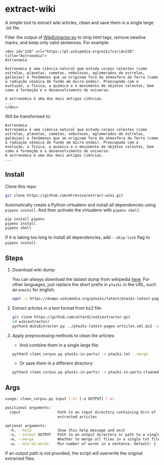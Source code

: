# extract-wiki

A simple tool to extract wiki articles, clean and save them in a single large .txt file.

Filter the output of [WikiExtractor.py](https://github.com/attardi/wikiextractor) to strip html tags,
remove newline marks, and keep only valid sentences. For example:

```
<doc id="220" url="https://pt.wikipedia.org/wiki?curid=220" title="Astronomia">
Astronomia

Astronomia é uma ciência natural que estuda corpos celestes (como estrelas, planetas, cometas, nebulosas, aglomerados de estrelas, galáxias) e fenômenos que se originam fora da atmosfera da Terra (como a radiação cósmica de fundo em micro-ondas). Preocupada com a evolução, a física, a química e o movimento de objetos celestes, bem como a formação e o desenvolvimento do universo.

A astronomia é uma das mais antigas ciências.
...
</doc>
```

Will be transformed to:

```
Astronomia
Astronomia é uma ciência natural que estuda corpos celestes (como estrelas, planetas, cometas, nebulosas, aglomerados de estrelas, galáxias) e fenômenos que se originam fora da atmosfera da Terra (como a radiação cósmica de fundo em micro-ondas). Preocupada com a evolução, a física, a química e o movimento de objetos celestes, bem como a formação e o desenvolvimento do universo.
A astronomia é uma das mais antigas ciências.
...
```
 


## Install

Clone this repo:
```bash
git clone https://github.com/mtreviso/extract-wiki.git
```

Automatically create a Python virtualenv and install all dependencies 
using `pipenv install`. And then activate the virtualenv with `pipenv shell`:
```sh
pip install pipenv
pipenv install
pipenv shell
```

If it is taking too long to install all dependencies, add `--skip-lock` flag to `pipenv install`.


## Steps

1. Download wiki dump:

    You can always download the lastest dump from wikipedia [here](https://dumps.wikimedia.org/ptwiki/latest/). 
    For other languages, just replace the short prefix in `ptwiki` in the URL, such as `enwiki` for english.
    
    ```bash
    wget -c https://dumps.wikimedia.org/ptwiki/latest/ptwiki-latest-pages-articles.xml.bz2
    ```

2. Extract articles in a text format from bz2 file:
    
    ```bash
    git clone https://github.com/attardi/wikiextractor.git
    cd wikiextractor/
    python3 WikiExtractor.py ../ptwiki-latest-pages-articles.xml.bz2 -o ../ptwiki-in-parts
    ```
 
3. Apply preprocessing methods to clean the articles:
    
    - And combine them in a single large file:
    ```bash
    python3 clean_corpus.py ptwiki-in-parts/ -o ptwiki.txt --merge
    ```
    
    - Or save them in a different directory: 
    ```bash
    python3 clean_corpus.py ptwiki-in-parts/ -o ptwiki-in-parts-cleaned/
    ```



## Args

```bash
usage: clean_corpus.py input [-h] [-o OUTPUT] [-m]

positional arguments:
  input                 Path to an input directory containing dirs of
                        extracted articles

optional arguments:
  -h, --help            Show this help message and exit
  -o, --output OUTPUT   Path to an output directory or path to a single file
  -m, --merge           Whether to merge all files in a single txt file
  -w, --min-nb-words    Min number of words in a sentence. Default: 1   
```

If an output path is not provided, the script will overwrite the original extracted files.